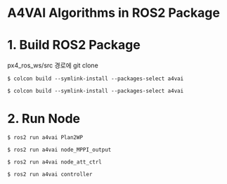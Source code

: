 # A4VAI Algorithms in ROS2 Package



# 1. Build ROS2 Package

px4_ros_ws/src 경로에 git clone

```
$ colcon build --symlink-install --packages-select a4vai
```
```
$ colcon build --symlink-install --packages-select a4vai
```

# 2. Run Node

```
$ ros2 run a4vai Plan2WP  
```
```
$ ros2 run a4vai node_MPPI_output 
```
```
$ ros2 run a4vai node_att_ctrl  
```
```
$ ros2 run a4vai controller
```